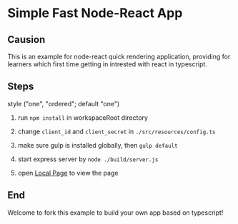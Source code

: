 # Simple Fast Node-React App

## Causion

This is an example for node-react quick rendering application, providing for learners which first time
getting in intrested with react in typescript.

## Steps

style ("one", "ordered"; default "one")

1. run ```npm install``` in workspaceRoot directory

2. change ```client_id``` and ```client_secret``` in ```./src/resources/config.ts```

3. make sure gulp is installed globally, then ```gulp default```

4. start express server by ```node ./build/server.js```

5. open [Local Page](http://localhost:8000) to view the page

## End

Welcome to fork this example to build your own app based on typescript!